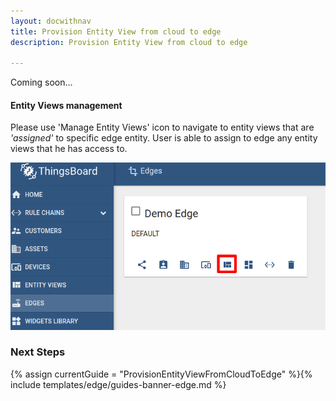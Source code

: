 ```yaml
---
layout: docwithnav
title: Provision Entity View from cloud to edge
description: Provision Entity View from cloud to edge

---
```


Coming soon…

#### Entity Views management

Please use 'Manage Entity Views' icon to navigate to entity views that are *'assigned'* to specific edge entity.
User is able to assign to edge any entity views that he has access to.

![image](/images/edge/sync/ce-manage-entity-views.png)

### Next Steps

{% assign currentGuide = "ProvisionEntityViewFromCloudToEdge" %}{% include templates/edge/guides-banner-edge.md %}
